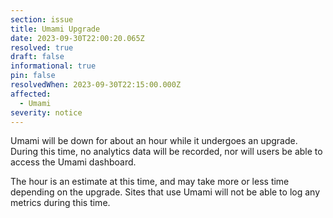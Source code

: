 ```yaml
---
section: issue
title: Umami Upgrade
date: 2023-09-30T22:00:20.065Z
resolved: true
draft: false
informational: true
pin: false
resolvedWhen: 2023-09-30T22:15:00.000Z
affected:
  - Umami
severity: notice
---
```

Umami will be down for about an hour while it undergoes an upgrade. During this time, no analytics data will be recorded, nor will users be able to access the Umami dashboard.

The hour is an estimate at this time, and may take more or less time depending on the upgrade. Sites that use Umami will not be able to log any metrics during this time.
